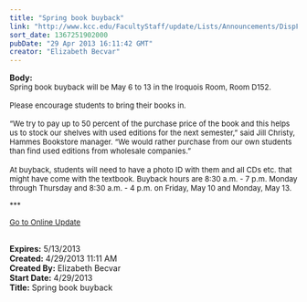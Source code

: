 ```yaml
---
title: "Spring book buyback"
link: "http://www.kcc.edu/FacultyStaff/update/Lists/Announcements/DispForm.aspx?ID=1095"
sort_date: 1367251902000
pubDate: "29 Apr 2013 16:11:42 GMT"
creator: "Elizabeth Becvar"
---
```


<div><b>Body:</b> <div class="ExternalClassE48F1F6623ED4EBA9EC80669581FE344"><div><font size="2">Spring book buyback will be May 6 to 13 in the Iroquois Room, Room D152.</font></div><font size="2">
<div><br />Please encourage students to bring their books in.</div>
<div> <br />“We try to pay up to 50 percent of the purchase price of the book and this helps us to stock our shelves with used editions for the next semester,” said Jill Christy, Hammes Bookstore manager. “We would rather purchase from our own students than find used editions from wholesale companies.”</div>
<div></font> </div>
<div><font size="2">At buyback, students will need to have a photo ID with them and all CDs etc. that might have come with the textbook. Buyback hours are 8:30 a.m. - 7 p.m. Monday through Thursday and 8:30 a.m. - 4 p.m. on Friday, May 10 and Monday, May 13.</font></div>
<p><font size="2">***</font></p>
<p><font size="2"><a href="/FacultyStaff/update/Pages/dailyupdate.aspx">Go to Online Update</a></font><font size="2"></p>
<div><br /></div></font></div></div>
<div><b>Expires:</b> 5/13/2013</div>
<div><b>Created:</b> 4/29/2013 11:11 AM</div>
<div><b>Created By:</b> Elizabeth Becvar</div>
<div><b>Start Date:</b> 4/29/2013</div>
<div><b>Title:</b> Spring book buyback</div>
